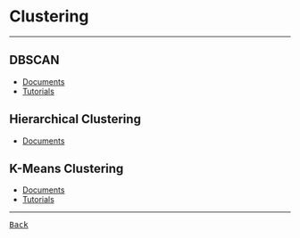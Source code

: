 # Clustering

---

## DBSCAN

- [Documents](./DBSCAN/Documents.md)
- [Tutorials](./DBSCAN/Tutorials.md)

## Hierarchical Clustering

- [Documents](./Hierarchical/Documents.md)

<h2 title="
Good:
- Simple to implement.
- Scales to large data sets.
- Guarantees convergence.
- Easily adapts to new examples.
- Generalizes to clusters of different shapes and sizes.
Bad:
- Sensitive to the outliers.
- Choosing the k values manually is tough.
- Dependent on initial values.
- Scalability decreases when dimension increases.
"> K-Means Clustering </h2>

- [Documents](./K-Means/Documents.md)
- [Tutorials](./K-Means/Tutorials.md)

---

[<kbd> Back </kbd>](./../Models.md)
